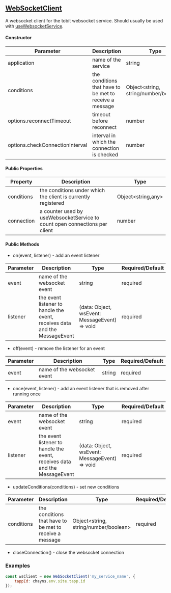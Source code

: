 ## [WebSocketClient](src/other/WebSocketClient.ts)
A websocket client for the tobit websocket service. Should usually be used with [useWebsocketService](docs/hooks/useWebsocketService.md).

#### Constructor

| Parameter | Description | Type | Required/Default |
|-----------|-------------|--------|---------------|
| application | name of the service | string | required |
| conditions | the conditions that have to be met to receive a message | Object<string, string/number/boolean> | required |
| options.reconnectTimeout | timeout before reconnect | number | `5000` |
| options.checkConnectionInterval | interval in which the connection is checked | number | `2000` |

#### Public Properties

| Property | Description | Type |
|----------|-------------|------|
| conditions | the conditions under which the client is currently registered | Object<string,any> |
| connection | a counter used by useWebsocketService to count open connections per client | number |

#### Public Methods
* on(event, listener) - add an event listener

| Parameter | Description | Type | Required/Default |
|-----------|-------------|--------|---------------|
| event | name of the websocket event | string | required |
| listener | the event listener to handle the event, receives data and the MessageEvent | (data: Object, wsEvent: MessageEvent) => void | required |

* off(event) - remove the listener for an event
  
| Parameter | Description | Type | Required/Default |
|-----------|-------------|--------|---------------|
| event | name of the websocket event | string | required |
  
* once(event, listener) - add an event listener that is removed after running once

| Parameter | Description | Type | Required/Default |
|-----------|-------------|--------|---------------|
| event | name of the websocket event | string | required |
| listener | the event listener to handle the event, receives data and the MessageEvent | (data: Object, wsEvent: MessageEvent) => void | required |

* updateConditions(conditions) - set new conditions

| Parameter | Description | Type | Required/Default |
|-----------|-------------|--------|---------------|
| conditions | the conditions that have to be met to receive a message | Object<string, string/number/boolean> | required |

* closeConnection() - close the websocket connection

### Examples
```javascript
const wsClient = new WebSocketClient('my_service_name', {
    tappId: chayns.env.site.tapp.id
});
```
